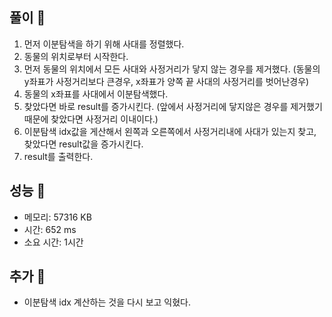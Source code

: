 ## 풀이 🎈

1. 먼저 이분탐색을 하기 위해 사대를 정렬했다.
2. 동물의 위치로부터 시작한다.
3. 먼저 동물의 위치에서 모든 사대와 사정거리가 닿지 않는 경우를 제거했다. (동물의 y좌표가 사정거리보다 큰경우, x좌표가 양쪽 끝 사대의 사정거리를 벗어난경우)
4. 동물의 x좌표를 사대에서 이분탐색했다.
5. 찾았다면 바로 result를 증가시킨다. (앞에서 사정거리에 닿지않은 경우를 제거했기 때문에 찾았다면 사정거리 이내이다.)
6. 이분탐색 idx값을 게산해서 왼쪽과 오른쪽에서 사정거리내에 사대가 있는지 찾고, 찾았다면 result값을 증가시킨다.
7. result를 출력한다.

## 성능 🎃

- 메모리: 57316 KB
- 시간: 652 ms
- 소요 시간: 1시간

## 추가 🎀
- 이분탐색 idx 계산하는 것을 다시 보고 익혔다.
